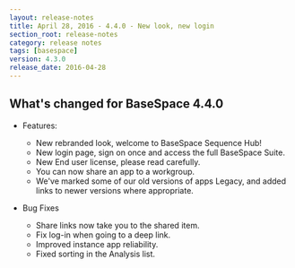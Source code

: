 ```yaml
---
layout: release-notes
title: April 28, 2016 - 4.4.0 - New look, new login
section_root: release-notes
category: release notes
tags: [basespace]
version: 4.3.0
release_date: 2016-04-28
---
```


## What's changed for BaseSpace 4.4.0

- Features:
  - New rebranded look, welcome to BaseSpace Sequence Hub!
  - New login page, sign on once and access the full BaseSpace Suite.
  - New End user license, please read carefully.
  - You can now share an app to a workgroup.
  - We've marked some of our old versions of apps Legacy, and added links to newer versions where appropriate.
  
- Bug Fixes
  - Share links now take you to the shared item.
  - Fix log-in when going to a deep link.
  - Improved instance app reliability.
  - Fixed sorting in the Analysis list.
  

